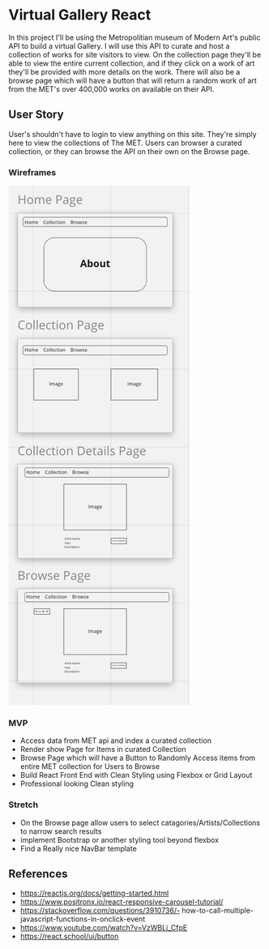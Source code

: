 # Virtual Gallery React

In this project I'll be using the Metropolitian museum of Modern Art's public API to build a virtual Gallery.  I will use this API to curate and host a collection of works for site visitors to view.  On the collection page they'll be able to view the entire current collection, and if they click on a work of art they'll be provided with more details on the work.  There will also be a  browse page which will have a button that will return a random work of art from the MET's over 400,000 works on available on their API. 

## User Story

User's shouldn't have to login to view anything on this site.  They're simply here to view the collections of The MET. Users can browser a curated collection, or they can browse the API on their own on the Browse page. 

### Wireframes

!["WireFrame"](./Images/WireFram_Proj3.PNG)

### MVP

- Access data from MET api and index a curated collection
- Render show Page for Items in curated Collection
- Browse Page which will have a Button to Randomly Access items from entire MET collection for Users to Browse
- Build React Front End with Clean Styling using Flexbox or Grid Layout
- Professional looking Clean styling

### Stretch

- On the Browse page allow users to select catagories/Artists/Collections to narrow search results
- implement Bootstrap or another styling tool beyond flexbox
- Find a Really nice NavBar template

## References

- https://reactjs.org/docs/getting-started.html
- https://www.positronx.io/react-responsive-carousel-tutorial/
- https://stackoverflow.com/questions/3910736/-     how-to-call-multiple-javascript-functions-in-onclick-event
- https://www.youtube.com/watch?v=VzWBLj_CfpE
- https://react.school/ui/button